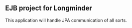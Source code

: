 

EJB project for Longminder
--------------------------


This application will handle JPA communication of all sorts.
